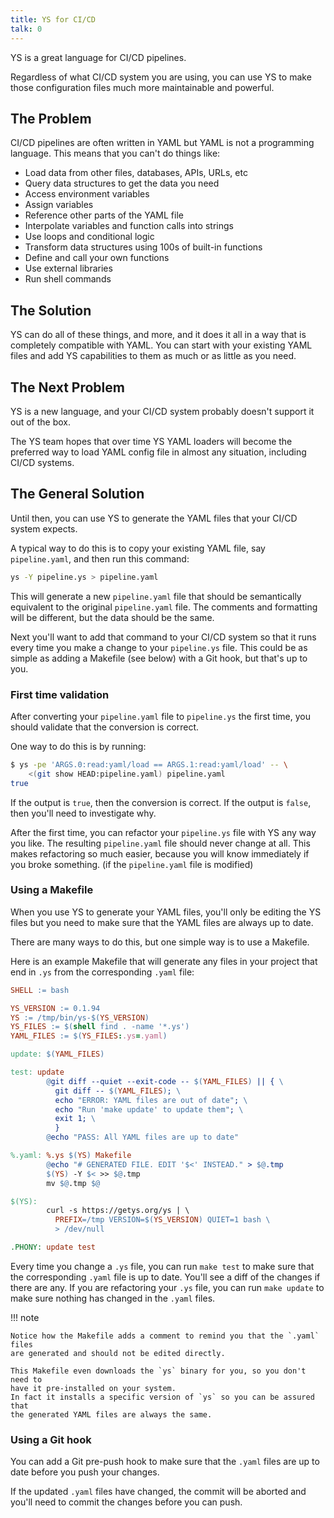 ```yaml
---
title: YS for CI/CD
talk: 0
---
```


YS is a great language for CI/CD pipelines.

Regardless of what CI/CD system you are using, you can use YS to make those
configuration files much more maintainable and powerful.


## The Problem

CI/CD pipelines are often written in YAML but YAML is not a programming
language.
This means that you can't do things like:

* Load data from other files, databases, APIs, URLs, etc
* Query data structures to get the data you need
* Access environment variables
* Assign variables
* Reference other parts of the YAML file
* Interpolate variables and function calls into strings
* Use loops and conditional logic
* Transform data structures using 100s of built-in functions
* Define and call your own functions
* Use external libraries
* Run shell commands


## The Solution

YS can do all of these things, and more, and it does it all in a way that is
completely compatible with YAML.
You can start with your existing YAML files and add YS capabilities to them as
much or as little as you need.


## The Next Problem

YS is a new language, and your CI/CD system probably doesn't support it out of
the box.

The YS team hopes that over time YS YAML loaders will become the preferred way
to load YAML config file in almost any situation, including CI/CD systems.


## The General Solution

Until then, you can use YS to generate the YAML files that your CI/CD system
expects.

A typical way to do this is to copy your existing YAML file, say
`pipeline.yaml`, and then run this command:

```bash
ys -Y pipeline.ys > pipeline.yaml
```

This will generate a new `pipeline.yaml` file that should be semantically
equivalent to the original `pipeline.yaml` file.
The comments and formatting will be different, but the data should be the same.

Next you'll want to add that command to your CI/CD system so that it runs every
time you make a change to your `pipeline.ys` file.
This could be as simple as adding a Makefile (see below) with a Git hook, but
that's up to you.


### First time validation

After converting your `pipeline.yaml` file to `pipeline.ys` the first time, you
should validate that the conversion is correct.

One way to do this is by running:

```bash
$ ys -pe 'ARGS.0:read:yaml/load == ARGS.1:read:yaml/load' -- \
    <(git show HEAD:pipeline.yaml) pipeline.yaml
true
```

If the output is `true`, then the conversion is correct.
If the output is `false`, then you'll need to investigate why.

After the first time, you can refactor your `pipeline.ys` file with YS any way
you like.
The resulting `pipeline.yaml` file should never change at all.
This makes refactoring so much easier, because you will know immediately if you
broke something. (if the `pipeline.yaml` file is modified)


### Using a Makefile

When you use YS to generate your YAML files, you'll only be editing the YS files
but you need to make sure that the YAML files are always up to date.

There are many ways to do this, but one simple way is to use a Makefile.

Here is an example Makefile that will generate any files in your project that
end in `.ys` from the corresponding `.yaml` file:

```makefile
SHELL := bash

YS_VERSION := 0.1.94
YS := /tmp/bin/ys-$(YS_VERSION)
YS_FILES := $(shell find . -name '*.ys')
YAML_FILES := $(YS_FILES:.ys=.yaml)

update: $(YAML_FILES)

test: update
        @git diff --quiet --exit-code -- $(YAML_FILES) || { \
          git diff -- $(YAML_FILES); \
          echo "ERROR: YAML files are out of date"; \
          echo "Run 'make update' to update them"; \
          exit 1; \
          }
        @echo "PASS: All YAML files are up to date"

%.yaml: %.ys $(YS) Makefile
        @echo "# GENERATED FILE. EDIT '$<' INSTEAD." > $@.tmp
        $(YS) -Y $< >> $@.tmp
        mv $@.tmp $@

$(YS):
        curl -s https://getys.org/ys | \
          PREFIX=/tmp VERSION=$(YS_VERSION) QUIET=1 bash \
          > /dev/null

.PHONY: update test
```

Every time you change a `.ys` file, you can run `make test` to make sure that
the corresponding `.yaml` file is up to date.
You'll see a diff of the changes if there are any.
If you are refactoring your `.ys` file, you can run `make update` to make sure
nothing has changed in the `.yaml` files.

!!! note

    Notice how the Makefile adds a comment to remind you that the `.yaml` files
    are generated and should not be edited directly.

    This Makefile even downloads the `ys` binary for you, so you don't need to
    have it pre-installed on your system.
    In fact it installs a specific version of `ys` so you can be assured that
    the generated YAML files are always the same.


### Using a Git hook

You can add a Git pre-push hook to make sure that the `.yaml` files are up to
date before you push your changes.

If the updated `.yaml` files have changed, the commit will be aborted and you'll
need to commit the changes before you can push.
